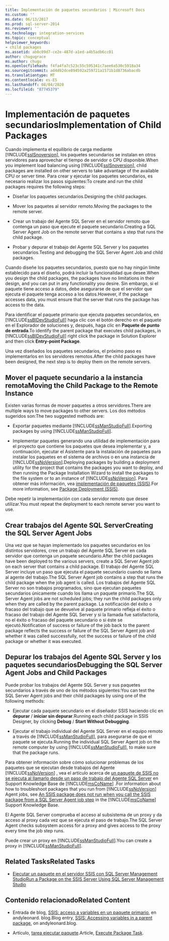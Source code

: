 ```yaml
---
title: Implementación de paquetes secundarios | Microsoft Docs
ms.custom: ''
ms.date: 06/13/2017
ms.prod: sql-server-2014
ms.reviewer: ''
ms.technology: integration-services
ms.topic: conceptual
helpviewer_keywords:
- child packages
ms.assetid: ab0c09d7-ce2e-487d-a1ed-a4b5adb6cc01
author: chugugrace
ms.author: chugu
ms.openlocfilehash: f4fa4fa7c523c55c595341c7aee6a530c5918a34
ms.sourcegitcommit: ad4d92dce894592a259721a1571b1d8736abacdb
ms.translationtype: MT
ms.contentlocale: es-ES
ms.lasthandoff: 08/04/2020
ms.locfileid: "87745379"
---
```

# <a name="implementation-of-child-packages"></a><span data-ttu-id="fe88e-102">Implementación de paquetes secundarios</span><span class="sxs-lookup"><span data-stu-id="fe88e-102">Implementation of Child Packages</span></span>
  <span data-ttu-id="fe88e-103">Cuando implementa el equilibrio de carga mediante [!INCLUDE[ssISnoversion](../includes/ssisnoversion-md.md)], los paquetes secundarios se instalan en otros servidores para aprovechar el tiempo de servidor o CPU disponible.</span><span class="sxs-lookup"><span data-stu-id="fe88e-103">When you implement load balancing using [!INCLUDE[ssISnoversion](../includes/ssisnoversion-md.md)], child packages are installed on other servers to take advantage of the available CPU or server time.</span></span> <span data-ttu-id="fe88e-104">Para crear y ejecutar los paquetes secundarios, es necesario realizar los pasos siguientes:</span><span class="sxs-lookup"><span data-stu-id="fe88e-104">To create and run the child packages requires the following steps:</span></span>  
  
-   <span data-ttu-id="fe88e-105">Diseñar los paquetes secundarios.</span><span class="sxs-lookup"><span data-stu-id="fe88e-105">Designing the child packages.</span></span>  
  
-   <span data-ttu-id="fe88e-106">Mover los paquetes al servidor remoto.</span><span class="sxs-lookup"><span data-stu-id="fe88e-106">Moving the packages to the remote server.</span></span>  
  
-   <span data-ttu-id="fe88e-107">Crear un trabajo del Agente SQL Server en el servidor remoto que contenga un paso que ejecute el paquete secundario.</span><span class="sxs-lookup"><span data-stu-id="fe88e-107">Creating a SQL Server Agent Job on the remote server that contains a step that runs the child package.</span></span>  
  
-   <span data-ttu-id="fe88e-108">Probar y depurar el trabajo del Agente SQL Server y los paquetes secundarios.</span><span class="sxs-lookup"><span data-stu-id="fe88e-108">Testing and debugging the SQL Server Agent Job and child packages.</span></span>  
  
 <span data-ttu-id="fe88e-109">Cuando diseñe los paquetes secundarios, puesto que no hay ningún límite establecido para el diseño, podrá incluir la funcionalidad que desee.</span><span class="sxs-lookup"><span data-stu-id="fe88e-109">When you design the child packages, the packages have no limitations in their design, and you can put in any functionality you desire.</span></span> <span data-ttu-id="fe88e-110">Sin embargo, si el paquete tiene acceso a datos, debe asegurarse de que el servidor que ejecuta el paquete tenga acceso a los datos.</span><span class="sxs-lookup"><span data-stu-id="fe88e-110">However, if the package accesses data, you must ensure that the server that runs the package has access to the data.</span></span>  
  
 <span data-ttu-id="fe88e-111">Para identificar el paquete primario que ejecuta paquetes secundarios, en [!INCLUDE[ssBIDevStudioFull](../includes/ssbidevstudiofull-md.md)] haga clic con el botón derecho en el paquete en el Explorador de soluciones y, después, haga clic en **Paquete de punto de entrada**.</span><span class="sxs-lookup"><span data-stu-id="fe88e-111">To identify the parent package that executes child packages, in [!INCLUDE[ssBIDevStudioFull](../includes/ssbidevstudiofull-md.md)] right click the package in Solution Explorer and then click **Entry-point Package**.</span></span>  
  
 <span data-ttu-id="fe88e-112">Una vez diseñados los paquetes secundarios, el próximo paso es implementarlos en los servidores remotos.</span><span class="sxs-lookup"><span data-stu-id="fe88e-112">After the child packages have been designed, the next step is to deploy them on the remote servers.</span></span>  
  
## <a name="moving-the-child-package-to-the-remote-instance"></a><span data-ttu-id="fe88e-113">Mover el paquete secundario a la instancia remota</span><span class="sxs-lookup"><span data-stu-id="fe88e-113">Moving the Child Package to the Remote Instance</span></span>  
 <span data-ttu-id="fe88e-114">Existen varias formas de mover paquetes a otros servidores.</span><span class="sxs-lookup"><span data-stu-id="fe88e-114">There are multiple ways to move packages to other servers.</span></span> <span data-ttu-id="fe88e-115">Los dos métodos sugeridos son:</span><span class="sxs-lookup"><span data-stu-id="fe88e-115">The two suggested methods are:</span></span>  
  
-   <span data-ttu-id="fe88e-116">Exportar paquetes mediante [!INCLUDE[ssManStudioFull](../includes/ssmanstudiofull-md.md)].</span><span class="sxs-lookup"><span data-stu-id="fe88e-116">Exporting packages by using [!INCLUDE[ssManStudioFull](../includes/ssmanstudiofull-md.md)].</span></span>  
  
-   <span data-ttu-id="fe88e-117">Implementar paquetes generando una utilidad de implementación para el proyecto que contiene los paquetes que desea implementar y, a continuación, ejecutar el Asistente para la instalación de paquetes para instalar los paquetes en el sistema de archivos o en una instancia de [!INCLUDE[ssNoVersion](../includes/ssnoversion-md.md)].</span><span class="sxs-lookup"><span data-stu-id="fe88e-117">Deploying packages by building a deployment utility for the project that contains the packages you want to deploy, and then running the Package Installation Wizard to install the packages to the file system or to an instance of [!INCLUDE[ssNoVersion](../includes/ssnoversion-md.md)].</span></span> <span data-ttu-id="fe88e-118">Para obtener más información, vea [implementación de paquetes &#40;SSIS&#41;](packages/legacy-package-deployment-ssis.md).</span><span class="sxs-lookup"><span data-stu-id="fe88e-118">For more information, see [Package Deployment &#40;SSIS&#41;](packages/legacy-package-deployment-ssis.md).</span></span>  
  
 <span data-ttu-id="fe88e-119">Debe repetir la implementación con cada servidor remoto que desee utilizar.</span><span class="sxs-lookup"><span data-stu-id="fe88e-119">You must repeat the deployment to each remote server you want to use.</span></span>  
  
## <a name="creating-the-sql-server-agent-jobs"></a><span data-ttu-id="fe88e-120">Crear trabajos del Agente SQL Server</span><span class="sxs-lookup"><span data-stu-id="fe88e-120">Creating the SQL Server Agent Jobs</span></span>  
 <span data-ttu-id="fe88e-121">Una vez que se hayan implementado los paquetes secundarios en los distintos servidores, cree un trabajo del Agente SQL Server en cada servidor que contenga un paquete secundario.</span><span class="sxs-lookup"><span data-stu-id="fe88e-121">After the child packages have been deployed to the various servers, create a SQL Server Agent job on each server that contains a child package.</span></span> <span data-ttu-id="fe88e-122">El trabajo del Agente SQL Server incluye un paso que ejecuta el paquete secundario cuando se llama al agente del trabajo.</span><span class="sxs-lookup"><span data-stu-id="fe88e-122">The SQL Server Agent job contains a step that runs the child package when the job agent is called.</span></span> <span data-ttu-id="fe88e-123">Los trabajos del Agente SQL Server no son trabajos programados, sino que ejecutan paquetes secundarios únicamente cuando los llama un paquete primario.</span><span class="sxs-lookup"><span data-stu-id="fe88e-123">The SQL Server Agent jobs are not scheduled jobs; they run the child packages only when they are called by the parent package.</span></span> <span data-ttu-id="fe88e-124">La notificación del éxito o fracaso del trabajo que se devuelve al paquete primario refleja el éxito o fracaso del trabajo del Agente SQL Server y si la llamada fue satisfactoria, no el éxito o fracaso del paquete secundario o si éste se ejecutó.</span><span class="sxs-lookup"><span data-stu-id="fe88e-124">Notification of success or failure of the job back to the parent package reflects the success or failure of the SQL Server Agent job and whether it was called successfully, not the success or failure of the child package or whether it was executed.</span></span>  
  
## <a name="debugging-the-sql-server-agent-jobs-and-child-packages"></a><span data-ttu-id="fe88e-125">Depurar los trabajos del Agente SQL Server y los paquetes secundarios</span><span class="sxs-lookup"><span data-stu-id="fe88e-125">Debugging the SQL Server Agent Jobs and Child Packages</span></span>  
 <span data-ttu-id="fe88e-126">Puede probar los trabajos del Agente SQL Server y sus paquetes secundarios a través de uno de los métodos siguientes:</span><span class="sxs-lookup"><span data-stu-id="fe88e-126">You can test the SQL Server Agent jobs and their child packages by using one of the following methods:</span></span>  
  
-   <span data-ttu-id="fe88e-127">Ejecutar cada paquete secundario en el diseñador SSIS haciendo clic en **depurar**  /  **iniciar sin depurar**.</span><span class="sxs-lookup"><span data-stu-id="fe88e-127">Running each child package in SSIS Designer, by clicking **Debug** / **Start Without Debugging**.</span></span>  
  
-   <span data-ttu-id="fe88e-128">Ejecutar el trabajo individual del Agente SQL Server en el equipo remoto a través de [!INCLUDE[ssManStudioFull](../includes/ssmanstudiofull-md.md)], para asegurarse de que el paquete se ejecuta.</span><span class="sxs-lookup"><span data-stu-id="fe88e-128">Running the individual SQL Server Agent job on the remote computer by using [!INCLUDE[ssManStudioFull](../includes/ssmanstudiofull-md.md)], to make sure that the package runs.</span></span>  
  
 <span data-ttu-id="fe88e-129">Para obtener información sobre cómo solucionar problemas de los paquetes que se ejecutan desde trabajos del Agente [!INCLUDE[ssNoVersion](../includes/ssnoversion-md.md)] , vea el artículo acerca de [un paquete de SSIS no se ejecuta al llamarlo desde un paso de trabajo del Agente SQL Server](https://support.microsoft.com/kb/918760) en Support Knowledge Base de [!INCLUDE[msCoName](../includes/msconame-md.md)] .</span><span class="sxs-lookup"><span data-stu-id="fe88e-129">For information about how to troubleshoot packages that you run from [!INCLUDE[ssNoVersion](../includes/ssnoversion-md.md)] Agent jobs, see [An SSIS package does not run when you call the SSIS package from a SQL Server Agent job step](https://support.microsoft.com/kb/918760) in the [!INCLUDE[msCoName](../includes/msconame-md.md)] Support Knowledge Base.</span></span>  
  
 <span data-ttu-id="fe88e-130">El Agente SQL Server comprueba el acceso al subsistema de un proxy y da acceso al proxy cada vez que se ejecuta el paso de trabajo.</span><span class="sxs-lookup"><span data-stu-id="fe88e-130">The SQL Server Agent checks subsystem access for a proxy and gives access to the proxy every time the job step runs.</span></span>  
  
 <span data-ttu-id="fe88e-131">Puede crear un proxy en [!INCLUDE[ssManStudioFull](../includes/ssmanstudiofull-md.md)].</span><span class="sxs-lookup"><span data-stu-id="fe88e-131">You can create a proxy in [!INCLUDE[ssManStudioFull](../includes/ssmanstudiofull-md.md)].</span></span>  
  
## <a name="related-tasks"></a><span data-ttu-id="fe88e-132">Related Tasks</span><span class="sxs-lookup"><span data-stu-id="fe88e-132">Related Tasks</span></span>  
  
-   [<span data-ttu-id="fe88e-133">Ejecutar un paquete en el servidor SSIS con SQL Server Management Studio</span><span class="sxs-lookup"><span data-stu-id="fe88e-133">Run a Package on the SSIS Server Using SQL Server Management Studio</span></span>](run-a-package-on-the-ssis-server-using-sql-server-management-studio.md)  
  
## <a name="related-content"></a><span data-ttu-id="fe88e-134">Contenido relacionado</span><span class="sxs-lookup"><span data-stu-id="fe88e-134">Related Content</span></span>  
  
-   <span data-ttu-id="fe88e-135">Entrada de blog, [SSIS: acceso a variables en un paquete primario](https://andyleonard.blog/2015/08/ssis-design-pattern-access-parent-variables-from-a-child-package-in-the-ssis-catalog/), en andyleonard. blog.</span><span class="sxs-lookup"><span data-stu-id="fe88e-135">Blog entry, [SSIS: Accessing variables in a parent package](https://andyleonard.blog/2015/08/ssis-design-pattern-access-parent-variables-from-a-child-package-in-the-ssis-catalog/), on andyleonard.blog.</span></span>  
  
-   <span data-ttu-id="fe88e-136">Artículo, [tarea ejecutar paquete](../integration-services/control-flow/execute-package-task.md).</span><span class="sxs-lookup"><span data-stu-id="fe88e-136">Article, [Execute Package Task](../integration-services/control-flow/execute-package-task.md).</span></span>  
  
  
